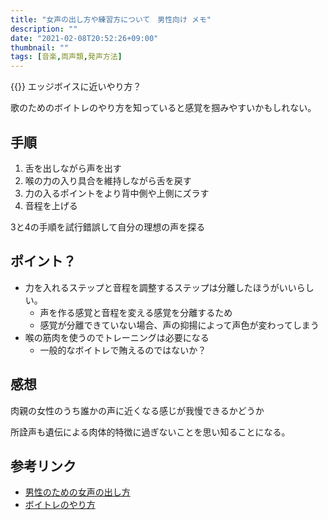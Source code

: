 ```yaml
---
title: "女声の出し方や練習方について　男性向け メモ"
description: ""
date: "2021-02-08T20:52:26+09:00"
thumbnail: ""
tags: [音楽,両声類,発声方法]
---
```

{{<toc>}}
エッジボイスに近いやり方？

歌のためのボイトレのやり方を知っていると感覚を掴みやすいかもしれない。
## 手順
1. 舌を出しながら声を出す
1. 喉の力の入り具合を維持しながら舌を戻す
1. 力の入るポイントをより背中側や上側にズラす
1. 音程を上げる

3と4の手順を試行錯誤して自分の理想の声を探る

## ポイント？
- 力を入れるステップと音程を調整するステップは分離したほうがいいらしい。
    - 声を作る感覚と音程を変える感覚を分離するため
    - 感覚が分離できていない場合、声の抑揚によって声色が変わってしまう
- 喉の筋肉を使うのでトレーニングは必要になる
    - 一般的なボイトレで賄えるのではないか？

## 感想
肉親の女性のうち誰かの声に近くなる感じが我慢できるかどうか

所詮声も遺伝による肉体的特徴に過ぎないことを思い知ることになる。

## 参考リンク
- [男性のための女声の出し方](https://youtu.be/JFnjOgOU4lU)
- [ボイトレのやり方](https://youtu.be/60mE9g2NlQQ)
